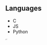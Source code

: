 ## Languages
- C
- JS
- Python























<sup><sub><sup><sub><sup><sub><sup><sub>₄⁵₂²</sub></sup></sub></sup></sub></sup></sub></sup>

